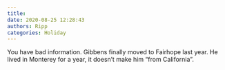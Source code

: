```yaml
---
title: 
date: 2020-08-25 12:28:43
authors: Ripp
categories: Holiday
---
```


 You have bad information. Gibbens finally moved to Fairhope last year. He lived in Monterey for a year, it doesn’t make him “from California”.